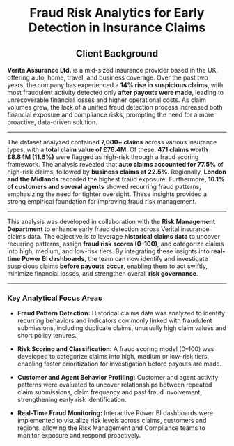 <h1 align="center">Fraud Risk Analytics for Early Detection in Insurance Claims</h1>

<h2 align="center">Client Background</h2>

**Verita Assurance Ltd.** is a mid-sized insurance provider based in the UK, offering auto, home, travel, and business coverage. Over the past two years, the company has experienced a **14% rise in suspicious claims**, with most fraudulent activity detected only **after payouts were made**, leading to unrecoverable financial losses and higher operational costs. As claim volumes grew, the lack of a unified fraud detection process increased both financial exposure and compliance risks, prompting the need for a more proactive, data-driven solution.

---
The dataset analyzed contained **7,000+ claims** across various insurance types, with a **total claim value of £76.4M**. Of these, **471 claims worth £8.84M (11.6%)** were flagged as high-risk through a fraud scoring framework. The analysis revealed that **auto claims accounted for 77.5%** of high-risk claims, followed by **business claims at 22.5%**. Regionally, **London and the Midlands** recorded the highest fraud exposure. Furthermore, **16.1% of customers and several agents** showed recurring fraud patterns, emphasizing the need for tighter oversight. These insights provided a strong empirical foundation for improving fraud risk management.

---

This analysis was developed in collaboration with the **Risk Management Department** to enhance early fraud detection across Verital insurance claims data. The objective is to leverage **historical claims data** to uncover recurring patterns, assign **fraud risk scores (0–100)**, and categorize claims into high, medium, and low-risk tiers. By integrating these insights into **real-time Power BI dashboards**, the team can now identify and investigate suspicious claims **before payouts occur**, enabling them to act swiftly, minimize financial losses, and strengthen overall **risk governance**.

---
### Key Analytical Focus Areas

- **Fraud Pattern Detection:** Historical claims data was analyzed to identify recurring behaviors and indicators commonly linked with fraudulent submissions, including duplicate claims, unusually high claim values and short policy tenures.  

- **Risk Scoring and Classification:** A fraud scoring model (0–100) was developed to categorize claims into high, medium or low-risk tiers, enabling faster prioritization for investigation before payouts are made.  

- **Customer and Agent Behavior Profiling:** Customer and agent activity patterns were evaluated to uncover relationships between repeated claim submissions, claim frequency and past fraud involvement, strengthening early risk identification.  

- **Real-Time Fraud Monitoring:** Interactive Power BI dashboards were implemented to visualize risk levels across claims, customers and regions, allowing the Risk Management and Compliance teams to monitor exposure and respond proactively.

